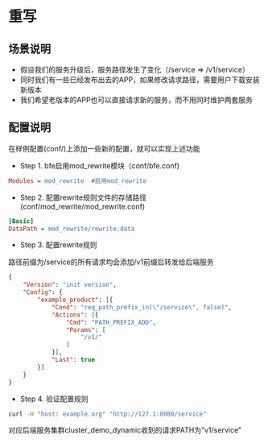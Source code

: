 # 重写

## 场景说明

* 假设我们的服务升级后，服务路径发生了变化（/service => /v1/service）
* 同时我们有一些已经发布出去的APP，如果修改请求路径，需要用户下载安装新版本
* 我们希望老版本的APP也可以直接请求新的服务，而不用同时维护两套服务

## 配置说明

在样例配置(conf/)上添加一些新的配置，就可以实现上述功能

* Step 1. bfe启用mod_rewrite模块（conf/bfe.conf)

```ini
Modules = mod_rewrite  #启用mod_rewrite
```

* Step 2. 配置rewrite规则文件的存储路径 (conf/mod_rewrite/mod_rewrite.conf)
  
```ini
[Basic]
DataPath = mod_rewrite/rewrite.data
```
  
* Step 3. 配置rewrite规则
  
路径前缀为/service的所有请求均会添加/v1前缀后转发给后端服务
  
```json
{
    "Version": "init version",
    "Config": {
        "example_product": [{
            "Cond": "req_path_prefix_in(\"/service\", false)",
            "Actions": [{
                "Cmd": "PATH_PREFIX_ADD",
                "Params": [
                    "/v1/"
                ]
            }],
            "Last": true
        }]
    }
}
```

* Step 4. 验证配置规则

```bash
curl -H "host: example.org" "http://127.1:8080/service"
```

对应后端服务集群cluster_demo_dynamic收到的请求PATH为"v1/service"
